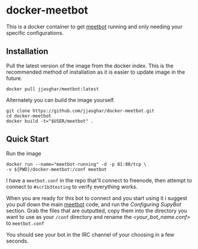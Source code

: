 # docker-meetbot

This is a docker container to get [meetbot](https://wiki.debian.org/MeetBot) running and only needing your specific configurations.

## Installation

Pull the latest version of the image from the docker index. This is the recommended method of installation as it is easier to update image in the future.

```
docker pull jjasghar/meetbot:latest
```

Alternately you can build the image yourself.

```
git clone https://github.com/jjasghar/docker-meetbot.git
cd docker-meetbot
docker build -t="$USER/meetbot" .
```

## Quick Start

Run the image

```
docker run --name="meetbot-running" -d -p 81:80/tcp \
-v ${PWD}/docker-meetbot:/conf meetbot
```

I have a `meetbot.conf` in the repo that'll connect to freenode, then attempt to connect to `#scr1b3testing`
to verify everything works.

When you are ready for this bot to connect and you start using it i suggest
you pull down the main [meetbot](https://wiki.debian.org/MeetBot) code, and
run the _Configuring SupyBot_ section. Grab the files that are outputted, copy
them into the directory you want to use as your `/conf` directory and rename the
_<your_bot_name.conf>_ to `meetbot.conf`

You should see your bot in the IRC channel of your choosing in a few seconds.
